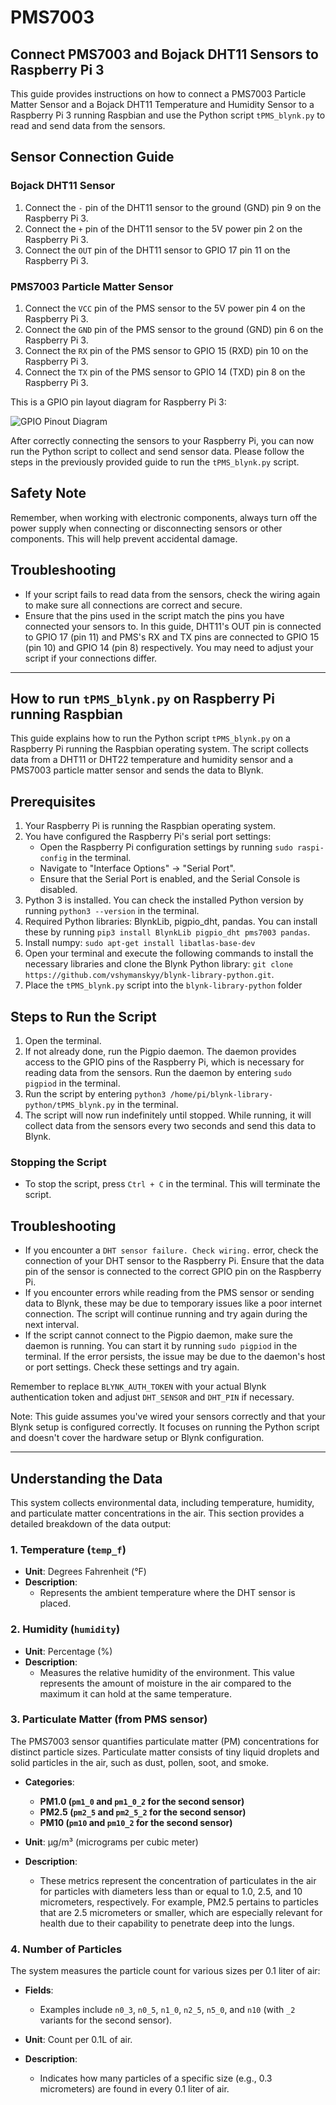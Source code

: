 # PMS7003

## **Connect PMS7003 and Bojack DHT11 Sensors to Raspberry Pi 3**

This guide provides instructions on how to connect a PMS7003 Particle Matter Sensor and a Bojack DHT11 Temperature and Humidity Sensor to a Raspberry Pi 3 running Raspbian and use the Python script `tPMS_blynk.py` to read and send data from the sensors.

## Sensor Connection Guide

### Bojack DHT11 Sensor
1. Connect the `-` pin of the DHT11 sensor to the ground (GND) pin 9 on the Raspberry Pi 3.
2. Connect the `+` pin of the DHT11 sensor to the 5V power pin 2 on the Raspberry Pi 3.
3. Connect the `OUT` pin of the DHT11 sensor to GPIO 17 pin 11 on the Raspberry Pi 3.

### PMS7003 Particle Matter Sensor
1. Connect the `VCC` pin of the PMS sensor to the 5V power pin 4 on the Raspberry Pi 3.
2. Connect the `GND` pin of the PMS sensor to the ground (GND) pin 6 on the Raspberry Pi 3.
3. Connect the `RX` pin of the PMS sensor to GPIO 15 (RXD) pin 10 on the Raspberry Pi 3.
4. Connect the `TX` pin of the PMS sensor to GPIO 14 (TXD) pin 8 on the Raspberry Pi 3.

This is a GPIO pin layout diagram for Raspberry Pi 3:

![GPIO Pinout Diagram](https://www.raspberrypi.com/documentation/computers/images/GPIO-Pinout-Diagram-2.png)

After correctly connecting the sensors to your Raspberry Pi, you can now run the Python script to collect and send sensor data. Please follow the steps in the previously provided guide to run the `tPMS_blynk.py` script.

## Safety Note
Remember, when working with electronic components, always turn off the power supply when connecting or disconnecting sensors or other components. This will help prevent accidental damage.

## Troubleshooting
- If your script fails to read data from the sensors, check the wiring again to make sure all connections are correct and secure.
- Ensure that the pins used in the script match the pins you have connected your sensors to. In this guide, DHT11's OUT pin is connected to GPIO 17 (pin 11) and PMS's RX and TX pins are connected to GPIO 15 (pin 10) and GPIO 14 (pin 8) respectively. You may need to adjust your script if your connections differ.



-------------------------
##
##


## **How to run `tPMS_blynk.py` on Raspberry Pi running Raspbian**

This guide explains how to run the Python script `tPMS_blynk.py` on a Raspberry Pi running the Raspbian operating system. The script collects data from a DHT11 or DHT22 temperature and humidity sensor and a PMS7003 particle matter sensor and sends the data to Blynk.

## Prerequisites

1. Your Raspberry Pi is running the Raspbian operating system.
2. You have configured the Raspberry Pi's serial port settings:
   - Open the Raspberry Pi configuration settings by running `sudo raspi-config` in the terminal.
   - Navigate to "Interface Options" -> "Serial Port".
   - Ensure that the Serial Port is enabled, and the Serial Console is disabled.
3. Python 3 is installed. You can check the installed Python version by running `python3 --version` in the terminal.
4. Required Python libraries: BlynkLib, pigpio_dht, pandas. You can install these by running `pip3 install BlynkLib pigpio_dht pms7003 pandas`.
5. Install numpy: `sudo apt-get install libatlas-base-dev`
6. Open your terminal and execute the following commands to install the necessary libraries and clone the Blynk Python library: `git clone https://github.com/vshymanskyy/blynk-library-python.git`.
7. Place the `tPMS_blynk.py` script into the `blynk-library-python` folder


## Steps to Run the Script

1. Open the terminal.
3. If not already done, run the Pigpio daemon. The daemon provides access to the GPIO pins of the Raspberry Pi, which is necessary for reading data from the sensors. Run the daemon by entering `sudo pigpiod` in the terminal.
4. Run the script by entering `python3 /home/pi/blynk-library-python/tPMS_blynk.py` in the terminal.
5. The script will now run indefinitely until stopped. While running, it will collect data from the sensors every two seconds and send this data to Blynk.

### Stopping the Script

- To stop the script, press `Ctrl + C` in the terminal. This will terminate the script.

## Troubleshooting

- If you encounter a `DHT sensor failure. Check wiring.` error, check the connection of your DHT sensor to the Raspberry Pi. Ensure that the data pin of the sensor is connected to the correct GPIO pin on the Raspberry Pi.
- If you encounter errors while reading from the PMS sensor or sending data to Blynk, these may be due to temporary issues like a poor internet connection. The script will continue running and try again during the next interval.
- If the script cannot connect to the Pigpio daemon, make sure the daemon is running. You can start it by running `sudo pigpiod` in the terminal. If the error persists, the issue may be due to the daemon's host or port settings. Check these settings and try again.
  
Remember to replace `BLYNK_AUTH_TOKEN` with your actual Blynk authentication token and adjust `DHT_SENSOR` and `DHT_PIN` if necessary.

Note: This guide assumes you've wired your sensors correctly and that your Blynk setup is configured correctly. It focuses on running the Python script and doesn't cover the hardware setup or Blynk configuration.

---------------
##
##

## **Understanding the Data**

This system collects environmental data, including temperature, humidity, and particulate matter concentrations in the air. This section provides a detailed breakdown of the data output:

### 1. Temperature (`temp_f`)

- **Unit**: Degrees Fahrenheit (°F)
- **Description**: 
  - Represents the ambient temperature where the DHT sensor is placed.

### 2. Humidity (`humidity`)

- **Unit**: Percentage (%)
- **Description**: 
  - Measures the relative humidity of the environment. This value represents the amount of moisture in the air compared to the maximum it can hold at the same temperature.

### 3. Particulate Matter (from PMS sensor)

The PMS7003 sensor quantifies particulate matter (PM) concentrations for distinct particle sizes. Particulate matter consists of tiny liquid droplets and solid particles in the air, such as dust, pollen, soot, and smoke. 

- **Categories**:
  - **PM1.0 (`pm1_0` and `pm1_0_2` for the second sensor)**
  - **PM2.5 (`pm2_5` and `pm2_5_2` for the second sensor)**
  - **PM10 (`pm10` and `pm10_2` for the second sensor)**
  
- **Unit**: µg/m³ (micrograms per cubic meter)
- **Description**:
  - These metrics represent the concentration of particulates in the air for particles with diameters less than or equal to 1.0, 2.5, and 10 micrometers, respectively. For example, PM2.5 pertains to particles that are 2.5 micrometers or smaller, which are especially relevant for health due to their capability to penetrate deep into the lungs.

### 4. Number of Particles

The system measures the particle count for various sizes per 0.1 liter of air:

- **Fields**: 
  - Examples include `n0_3`, `n0_5`, `n1_0`, `n2_5`, `n5_0`, and `n10` (with `_2` variants for the second sensor).

- **Unit**: Count per 0.1L of air.
- **Description**:
  - Indicates how many particles of a specific size (e.g., 0.3 micrometers) are found in every 0.1 liter of air.

